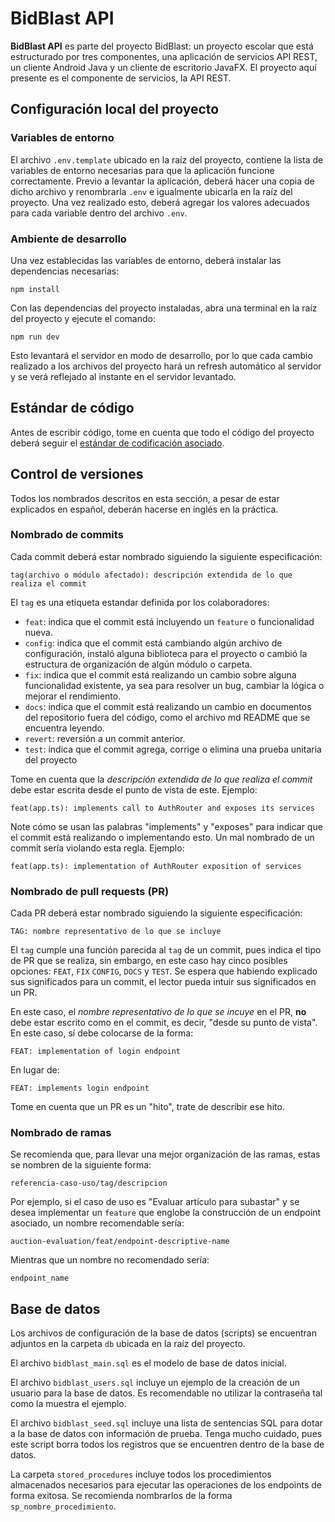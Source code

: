 # BidBlast API

**BidBlast API** es parte del proyecto BidBlast: un proyecto escolar que está estructurado por tres componentes,
una aplicación de servicios API REST, un cliente Android Java y un cliente de escritorio JavaFX. El proyecto aquí 
presente es el componente de servicios, la API REST.

## Configuración local del proyecto

### Variables de entorno

El archivo `.env.template` ubicado en la raíz del proyecto, contiene la lista de variables de entorno 
necesarias para que la aplicación funcione correctamente. Previo a levantar la aplicación, deberá hacer una copia 
de dicho archivo y renombrarla `.env` e igualmente ubicarla en la raíz del proyecto. Una vez realizado esto, deberá
agregar los valores adecuados para cada variable dentro del archivo `.env`.

### Ambiente de desarrollo

Una vez establecidas las variables de entorno, deberá instalar las dependencias necesarias:

```npm install```

Con las dependencias del proyecto instaladas, abra una terminal en la raíz del proyecto y ejecute el comando:

```npm run dev```

Esto levantará el servidor en modo de desarrollo, por lo que cada cambio realizado a los archivos del proyecto
hará un refresh automático al servidor y se verá reflejado al instante en el servidor levantado.

## Estándar de código

Antes de escribir código, tome en cuenta que todo el código del proyecto deberá seguir el [estándar de codificación asociado](https://uvmx-my.sharepoint.com/:w:/g/personal/zs21013846_estudiantes_uv_mx/EfrRLZplLZpKjU6BFQ3QdkMBcUVW96WkjzEwCqv48AQPNg?e=m7MDfj).

## Control de versiones

Todos los nombrados descritos en esta sección, a pesar de estar explicados en español, deberán hacerse
en inglés en la práctica.

### Nombrado de commits

Cada commit deberá estar nombrado siguiendo la siguiente especificación:

```tag(archivo o módulo afectado): descripción extendida de lo que realiza el commit```

El `tag` es una etiqueta estandar definida por los colaboradores:

* `feat`: indica que el commit está incluyendo un `feature` o funcionalidad nueva.
* `config`: indica que el commit está cambiando algún archivo de configuración, instaló alguna biblioteca 
para el proyecto o cambió la estructura de organización de algún módulo o carpeta.
* `fix`: indica que el commit está realizando un cambio sobre alguna funcionalidad existente, ya sea para resolver
un bug, cambiar la lógica o mejorar el rendimiento.
* `docs`: indica que el commit está realizando un cambio en documentos del repositorio fuera del código, como 
el archivo md README que se encuentra leyendo.
* `revert`: reversión a un commit anterior.
* `test`: indica que el commit agrega, corrige o elimina una prueba unitaria del proyecto

Tome en cuenta que la _descripción extendida de lo que realiza el commit_ debe estar escrita desde el punto de vista
de este. Ejemplo:

`feat(app.ts): implements call to AuthRouter and exposes its services`

Note cómo se usan las palabras "implements" y "exposes" para indicar que el commit está realizando o implementando
esto. Un mal nombrado de un commit sería violando esta regla. Ejemplo:

`feat(app.ts): implementation of AuthRouter exposition of services`

### Nombrado de pull requests (PR)

Cada PR deberá estar nombrado siguiendo la siguiente especificación:

```TAG: nombre representativo de lo que se incluye```

El `tag` cumple una función parecida al `tag` de un commit, pues indica el tipo de PR que se realiza, sin embargo, en este
caso hay cinco posibles opciones: `FEAT`, `FIX` `CONFIG`, `DOCS` y `TEST`. Se espera que habiendo explicado sus significados
para un commit, el lector pueda intuir sus significados en un PR.

En este caso, el _nombre representativo de lo que se incuye_ en el PR, **no** debe estar escrito como en el commit, es decir, 
"desde su punto de vista". En este caso, sí debe colocarse de la forma:

```FEAT: implementation of login endpoint```

En lugar de:

```FEAT: implements login endpoint```

Tome en cuenta que un PR es un "hito", trate de describir ese hito. 

### Nombrado de ramas

Se recomienda que, para llevar una mejor organización de las ramas, estas se nombren de la siguiente forma:

```referencia-caso-uso/tag/descripcion```

Por ejemplo, si el caso de uso es "Evaluar artículo para subastar" y se desea implementar un `feature` que englobe la 
construcción de un endpoint asociado, un nombre recomendable sería:

```auction-evaluation/feat/endpoint-descriptive-name```

Mientras que un nombre no recomendado sería:

```endpoint_name```

## Base de datos

Los archivos de configuración de la base de datos (scripts) se encuentran adjuntos en la carpeta `db`
ubicada en la raíz del proyecto. 

El archivo `bidblast_main.sql` es el modelo de base de datos inicial.

El archivo `bidblast_users.sql` incluye un ejemplo de la creación de un usuario para la base de datos. Es
recomendable no utilizar la contraseña tal como la muestra el ejemplo.

El archivo `bidblast_seed.sql` incluye una lista de sentencias SQL para dotar a la base de datos con 
información de prueba. Tenga mucho cuidado, pues este script borra todos los registros que se encuentren
dentro de la base de datos.

La carpeta `stored_procedures` incluye todos los procedimientos almacenados necesarios para
ejecutar las operaciones de los endpoints de forma exitosa. Se recomienda nombrarlos de la forma `sp_nombre_procedimiento`.